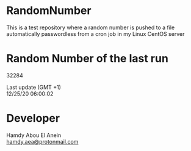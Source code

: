 # RandomNumber    
This is a test repository where a random number is pushed to a file automatically passwordless from a cron job in my Linux CentOS server    
# Random Number of the last run   
32284
      
Last update (GMT +1)    
12/25/20 06:00:02
# Developer    
Hamdy Abou El Anein   
hamdy.aea@protonmail.com
